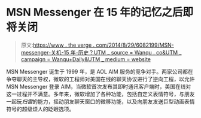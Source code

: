 # MSN Messenger 在 15 年的记忆之后即将关闭

> 原文:[https://www . the verge . com/2014/8/29/6082199/MSN-messenger-关机-15 年-历史？UTM _ source = Wanqu . co&UTM _ campaign = Wanqu+Daily&UTM _ medium = website](https://www.theverge.com/2014/8/29/6082199/msn-messenger-shutting-down-15-years-history?utm_source=wanqu.co&utm_campaign=Wanqu+Daily&utm_medium=website)

MSN Messenger 诞生于 1999 年，是 AOL AIM 服务的竞争对手。两家公司都在争夺聊天的主导权，微软的工程师对美国在线的聊天协议进行了逆向工程，以允许 MSN Messenger 登录 AIM，当微软首次发布其即时通讯客户端时，美国在线对这一过程并不满意。多年来，微软增加了各种功能，包括自定义表情符号，与朋友一起玩*扫雷*的能力，摇动朋友聊天窗口的微移功能，以及向朋友发送巨型动画表情符号的超级烦人的眨眼选项。